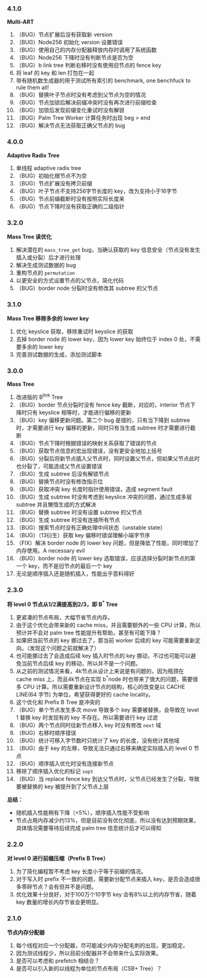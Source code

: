 ### 4.1.0

**Multi-ART**

1. （BUG）节点扩展后没有获取新 version
2. （BUG）Node256 初始化 version 设置错误
3. （BUG）使用自己的内存分配器释放内存时调用了系统函数
4. （BUG）Node256 下降时没有判断节点是否为空
5. （BUG）b link tree 判断右移时没有使用旧节点的 fence key
6. 将 leaf 的 key 和 len 打包在一起
7. 带有随机数生成器的用于测试所有索引的 benchmark, one benchfuck to rule them all!
8. （BUG）替换叶子节点时没有考虑到父节点为空的情况
9. （BUG）节点加锁后解决前缀冲突时没有再次进行前缀检查
10. （BUG）加锁后发现前缀变化重试时没有解锁
11. （BUG）Palm Tree Worker 计算任务时出现 beg > end
12. （BUG）解决节点无法获取正确父节点的 bug



### 4.0.0

**Adaptive Radix Tree**

1. 单线程 adaptive radix tree
2. （BUG）初始化根节点不为空
3. （BUG）节点扩展没有拷贝前缀
4. （BUG）叶子节点不支持256字节长度的 key，改为支持小于16字节
5. （BUG）节点前缀截断时没有按照实际长度来
6. （BUG）节点下降时没有获取正确的二级指针



### 3.2.0

**Mass Tree 读优化**

1. 解决潜在的 `mass_tree_get` bug，当确认获取的 key 信息安全（节点没有发生插入或分裂）后才进行处理
2. 解决生成测试数据的 bug
3. 重构节点的 `permutation`
4. 以更安全的方式设置节点的父节点，简化代码
5. （BUG）border node 分裂时没有修改其 subtree 的父节点



### 3.1.0

**Mass Tree 移除多余的 lower key**

1. 优化 keyslice 获取，移除重试时 keyslice 的获取
2. 去掉 border node 的 lower key，因为 lower key 始终位于 index 0 处，不需要多余的 lower key
3. 完善测试数据的生成，添加测试脚本



### 3.0.0

**Mass Tree**

1. 改进版的 B<sup>link</sup> Tree
2. （BUG）border 节点分裂时没有 fence key 截断，对应的，interior 节点下降时只有 keyslice 相等时，才能进行偏移的更新
3. （BUG）key 偏移更新问题。第二个 bug 是错的，只有当下降到 subtree 时，才需要进行 key 偏移的更新，同时只有当生成 subtree 时才需要进行截断
4. （BUG）节点下降时根据错误的映射关系获取了错误的节点
5. （BUG）获取节点信息的宏出现错误，没有更安全地加上括号
6. （BUG）分裂后将新节点插入父节点时，同时设置父节点，但如果父节点此时也分裂了，可能造成父节点设置错误
7. （BUG）生成 subtree 后没有解锁节点
8. （BUG）替换节点时没有修改指示位
9. （BUG）获取冲突 key 长度时指针使用错误，造成 segment fault
10. （BUG）生成 subtree 时没有考虑到 keyslice 冲突的问题，通过生成多层 subtree 并且懒惰生成的方式解决
11. （BUG）替换 subtree 时没有设置 subtree 的父节点
12. （BUG）生成 subtree 时没有连接所有节点
13. （BUG）搜索节点时没有正确处理中间状态（unstable state）
14. （BUG）（13衍生）获取 key 偏移时错误理解小端字节序
15. （FIX）解决 border node 的 lower key 问题，但是降低了性能，同时增加了内存使用。A necessary evil
16. （BUG）border node 的 lower key 选取错误，应该选择分裂时新节点的第一个 key，而不是旧节点的最后一个 key
17. 无论是顺序插入还是随机插入，性能出乎意料得好



### 2.3.0

**将 level 0 节点从1/2满提高到2/3，即 B<sup>*</sup> Tree**
1. 更紧凑的节点布局，大幅节省节点内存。
2. 由于这个优化会带来新的 cache miss，并且需要额外的一些 CPU 计算，所以预计并不会对 palm tree 性能提升有帮助，甚至有可能下降？
3. 如果把当前节点的 key 挪过去了，那当前 worker 后续的 key 可能需要重新定向。（发现这个问题之前就解决了）
4. 也可能挪过去了会造成后续 key 插入时节点的 key 挪动，不过也可能可以避免当前节点后续 key 的移动，所以并不是一个问题。
5. 从之前的测试情况来看，4k节点从设计上来说是有问题的，因为瓶颈在 cache miss 上，而且4k节点在实现 b<sup>*</sup>node 时也带来了很大的问题，需要很多 CPU 计算。所以需要重新设计节点的结构，核心的改变是以 CACHE LINE(64 字节) 为单位，希望获得更好的 cache locality。
6. 这个优化和 Prefix B Tree 是冲突的
7. （BUG）单个节点发生多次 move 导致多个 key 需要被替换，会导致在 level 1 替换 key 时发现有的 key 不存在。所以需要进行 key 过滤
8. （BUG）两个节点同时往新节点移入 key 时没有修改 `next` 域
9. （BUG）右移时顺序错误
10. （BUG）统计可移入字节数时只统计了 key 的长度，没有统计其他域
11. （BUG）由于 key 的左移，导致无法只通过右移来确定实际插入的 level 0 节点
12. （BUG）顺序插入优化时没有连接新节点
13. 移除了顺序插入优化的标记 `sopt`
14. （BUG）当 replace fence key 到达父节点时，父节点已经发生了分裂，导致要被替换的 key 被提升到了父节点上层

**总结：**

* 随机插入性能稍有下降（<5%），顺序插入性能不受影响
* 节点占用内存减少约13%，但是目前没有优化彻底，所以没有达到预期效果，具体情况需要等待后续完成 palm tree 信息统计后才可以得知


### 2.2.0

**对 level 0 进行前缀压缩（Prefix B Tree）**

1. 为了简化编程暂不考虑 key 长度小于等于前缀的情况。
2. 对于写入时 prefix 不一致的问题，需要新分配节点来插入 key，是否会造成很多零碎节点？会有但并不是问题。
3. 优化效果十分良好，对于100万个10字节 key 会有8%以上的内存节省，随着 key 数量的增长内存节省会更明显。



### 2.1.0

**节点内存分配器**

1. 每个线程对应一个分配器，尽可能减少内存分配毛刺的出现，更加稳定。
2. 因为测试线程少，所以目前分配器并不会带来什么实际效果。
3. 是否可以考虑和 prefetch 相结合？
4. 是否可以引入新的以线程为单位的节点布局（CSB+ Tree）？
